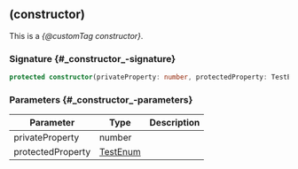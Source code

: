 ## (constructor)

This is a _{@customTag constructor}_.

### Signature {#\_constructor\_-signature}

```typescript
protected constructor(privateProperty: number, protectedProperty: TestEnum);
```

### Parameters {#\_constructor\_-parameters}

| Parameter | Type | Description |
| - | - | - |
| privateProperty | number |  |
| protectedProperty | [TestEnum](docs/test-suite-a/testenum-enum) |  |
